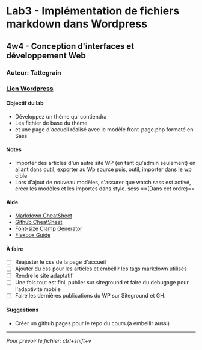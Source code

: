 # Lab3 - Implémentation de fichiers markdown dans Wordpress
## 4w4 - Conception d'interfaces et développement Web
### Auteur: Tattegrain
### [Lien Wordpress](https://cidweb42.sg-host.com/)




#### Objectif du lab
- Développez un thème qui contiendra
- Les fichier de base du thème
- et une page d'accueil réalisé avec le modèle front-page.php formaté en Sass

#### Notes 
 - Importer des articles d'un autre site WP (en tant qu'admin seulement) en allant dans outil, exporter au Wp source puis, outil, importer dans le wp cible
 - Lors d'ajout de nouveau modèles, s'assurer que watch sass est activé, créer les modèles et les importes dans style. scss ==(Dans cet ordre)==

#### Aide
 - [Markdown CheatSheet](https://www.markdownguide.org/cheat-sheet)
 - [Github CheatSheet](https://education.github.com/git-cheat-sheet-education.pdf)
 - [Font-size Clamp Generator](https://clamp.font-size.app/)
 - [Flexbox Guide](https://css-tricks.com/snippets/css/a-guide-to-flexbox/)

 #### À faire
 - [ ] Réajuster le css de la page d'accueil
 - [ ] Ajouter du css pour les articles et embellir les tags markdown utilisés
 - [ ] Rendre le site adaptatif
 - [ ] Une fois tout est fini, publier sur siteground et faire du debugage pour l'adaptivité mobile
 - [ ] Faire les dernières publications du WP sur Siteground et GH.

  #### Suggestions
 - Créer un github pages pour le repo du cours (à embellir aussi)
 
----
 *Pour prévoir le fichier: ctrl+shift+v*